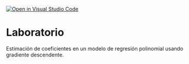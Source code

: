 [![Open in Visual Studio Code](https://classroom.github.com/assets/open-in-vscode-c66648af7eb3fe8bc4f294546bfd86ef473780cde1dea487d3c4ff354943c9ae.svg)](https://classroom.github.com/online_ide?assignment_repo_id=9502206&assignment_repo_type=AssignmentRepo)
# Laboratorio

Estimación de coeficientes en un modelo de regresión polinomial usando gradiente descendente.
